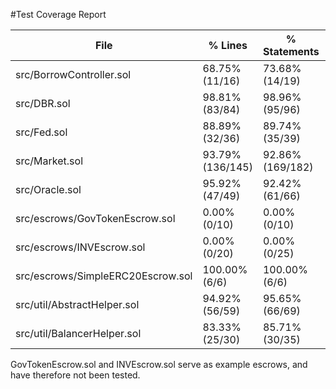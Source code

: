 #Test Coverage Report

| File                              | % Lines          | % Statements     | % Branches       | % Funcs          |
|-----------------------------------|------------------|------------------|------------------|------------------|
| src/BorrowController.sol          | 68.75% (11/16)   | 73.68% (14/19)   | 37.50% (3/8)     | 83.33% (5/6)     |
| src/DBR.sol                       | 98.81% (83/84)   | 98.96% (95/96)   | 92.86% (39/42)   | 96.00% (24/25)   |
| src/Fed.sol                       | 88.89% (32/36)   | 89.74% (35/39)   | 76.67% (23/30)   | 77.78% (7/9)     |
| src/Market.sol                    | 93.79% (136/145) | 92.86% (169/182) | 82.14% (69/84)   | 92.11% (35/38)   |
| src/Oracle.sol                    | 95.92% (47/49)   | 92.42% (61/66)   | 68.18% (15/22)   | 100.00% (7/7)    |
| src/escrows/GovTokenEscrow.sol    | 0.00% (0/10)     | 0.00% (0/10)     | 0.00% (0/6)      | 0.00% (0/5)      |
| src/escrows/INVEscrow.sol         | 0.00% (0/20)     | 0.00% (0/25)     | 0.00% (0/10)     | 0.00% (0/5)      |
| src/escrows/SimpleERC20Escrow.sol | 100.00% (6/6)    | 100.00% (6/6)    | 50.00% (2/4)     | 75.00% (3/4)     |
| src/util/AbstractHelper.sol       | 94.92% (56/59)   | 95.65% (66/69)   | 43.75% (7/16)    | 100.00% (10/10)  |
| src/util/BalancerHelper.sol       | 83.33% (25/30)   | 85.71% (30/35)   | 25.00% (1/4)     | 66.67% (4/6)     |

GovTokenEscrow.sol and INVEscrow.sol serve as example escrows, and have therefore not been tested.

